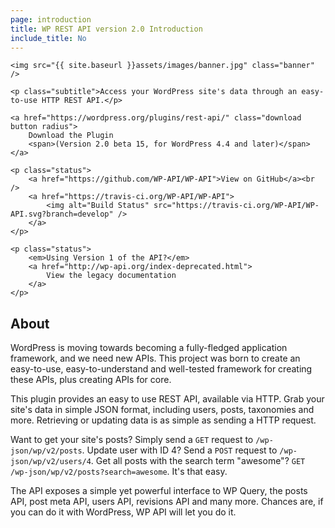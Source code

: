 ```yaml
---
page: introduction
title: WP REST API version 2.0 Introduction
include_title: No
---
```


<div class="hero">

	<img src="{{ site.baseurl }}assets/images/banner.jpg" class="banner" />

	<p class="subtitle">Access your WordPress site's data through an easy-to-use HTTP REST API.</p>

	<a href="https://wordpress.org/plugins/rest-api/" class="download button radius">
		Download the Plugin
		<span>(Version 2.0 beta 15, for WordPress 4.4 and later)</span>
	</a>

	<p class="status">
		<a href="https://github.com/WP-API/WP-API">View on GitHub</a><br />
		<a href="https://travis-ci.org/WP-API/WP-API">
			<img alt="Build Status" src="https://travis-ci.org/WP-API/WP-API.svg?branch=develop" />
		</a>
	</p>

	<p class="status">
		<em>Using Version 1 of the API?</em>
		<a href="http://wp-api.org/index-deprecated.html">
			View the legacy documentation
		</a>
	</p>

</div>

About
-----

WordPress is moving towards becoming a fully-fledged application framework, and we need new APIs. This project was born to create an easy-to-use, easy-to-understand and well-tested framework for creating these APIs, plus creating APIs for core.

This plugin provides an easy to use REST API, available via HTTP. Grab your site's data in simple JSON format, including users, posts, taxonomies and more. Retrieving or updating data is as simple as sending a HTTP request.

Want to get your site's posts? Simply send a `GET` request to `/wp-json/wp/v2/posts`. Update user with ID 4? Send a `POST` request to `/wp-json/wp/v2/users/4`. Get all posts with the search term "awesome"? `GET /wp-json/wp/v2/posts?search=awesome`. It's that easy.

The API exposes a simple yet powerful interface to WP Query, the posts API, post meta API, users API, revisions API and many more. Chances are, if you can do it with WordPress, WP API will let you do it.
